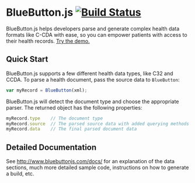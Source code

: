 # BlueButton.js [![Build Status](https://travis-ci.org/blue-button/bluebutton.js.svg?branch=master)](https://travis-ci.org/blue-button/bluebutton.js)

BlueButton.js helps developers parse and generate complex health data formats like C-CDA with ease, so you can empower patients with access to their health records. [Try the demo.](http://www.bluebuttonjs.com/sandbox/)

## Quick Start

BlueButton.js supports a few different health data types, like C32 and CCDA. To parse a health document, pass the source data to `BlueButton`:

```JavaScript
var myRecord = BlueButton(xml);
```

BlueButton.js will detect the document type and choose the appropriate parser. The returned object has the following properties:

```JavaScript
myRecord.type    // The document type
myRecord.source  // The parsed source data with added querying methods
myRecord.data    // The final parsed document data
```

## Detailed Documentation

See http://www.bluebuttonjs.com/docs/ for an explanation of the data sections, much more detailed sample code, instructions on how to generate a build, etc.
